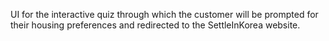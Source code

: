 UI for the interactive quiz through which the customer will be prompted for their housing preferences and redirected to the SettleInKorea website.
